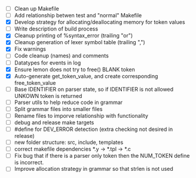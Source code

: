 - [ ] Clean up Makefile
- [ ] Add relationship betwen test and "normal" Makefile
- [x] Develop strategy for allocating/deallocating memory for token values
- [ ] Write description of build process
- [x] Cleanup printing of %syntax_error (trailing "or")
- [x] Cleanup generation of lexer symbol table (trailing ",")
- [x] Fix warnings
- [ ] Code cleanup (names) and comments
- [ ] Datatypes for events in log
- [x] Ensure lemon does not try to free() BLANK token
- [x] Auto-generate get_token_value, and create corresponding free_token_value
- [ ] Base IDENTIFIER on parser state, so if IDENTIFIER is not allowed UNKOWN token is returned
- [ ] Parser utils to help reduce code in grammar
- [ ] Split grammar files into smaller files
- [ ] Rename files to imporve relationship with functionality
- [ ] debug and release make targets
- [ ] #define for DEV_ERROR detection (extra checking not desired in release)
- [ ] new folder structure: src, include, templates
- [ ] correct makefile dependencies *.y -> *.tpl -> *.c
- [ ] Fix bug that if there is a parser only token then the NUM_TOKEN define is incorrect.
- [ ] Improve allocation strategy in grammar so that strlen is not used